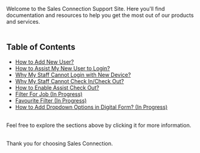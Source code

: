 Welcome to the Sales Connection Support Site. Here you'll find documentation and resources to help you get the most out of our products and services.<br><br>

## Table of Contents

- [How to Add New User?](Add_New_User.md)
- [How to Assist My New User to Login?](New_User_Login.md)
- [Why My Staff Cannot Login with New Device?](IMEI.md)
- [Why My Staff Cannot Check In/Check Out?](Assist_Check_Out.md)
- [How to Enable Assist Check Out?](Enable_Assist_Check_Out.md)
- [Filter For Job (In Progress)](Filter_For_Job.md)
- [Favourite Filter (In Progress)](Favourite_Filter.md)
- [How to Add Dropdown Options in Digital Form? (In Progress)](Dropdown_Options.md)

<br>
Feel free to explore the sections above by clicking it for more information.<br><br>

Thank you for choosing Sales Connection.
